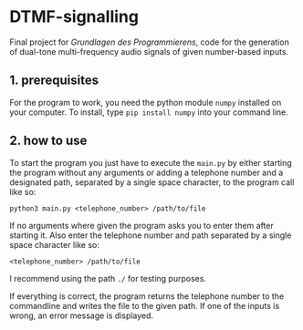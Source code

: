 # DTMF-signalling
Final project for _Grundlagen des Programmierens_, code for the generation of dual-tone multi-frequency audio signals of given number-based inputs.

## 1. prerequisites
For the program to work, you need the python module `numpy` installed on your computer. To install, type `pip install numpy` into your command line.

## 2. how to use
To start the program you just have to execute the `main.py` by either starting the program without any arguments or adding a telephone number and a designated path, separated by a single space character, to the program call like so:

`python3 main.py <telephone_number> /path/to/file`

If no arguments where given the program asks you to enter them after starting it. Also enter the telephone number and path separated by a single space character like so:

`<telephone_number> /path/to/file`

I recommend using the path `./` for testing purposes.

If everything is correct, the program returns the telephone number to the commandline and writes the file to the given path. If one of the inputs is wrong, an error message is displayed.
